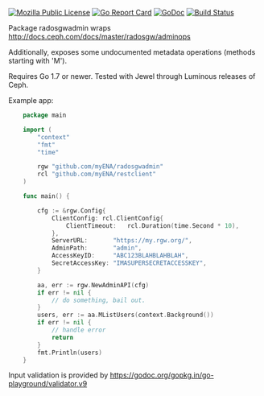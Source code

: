 [![Mozilla Public License](https://img.shields.io/badge/license-MPL-blue.svg)](https://www.mozilla.org/MPL)
[![Go Report Card](https://goreportcard.com/badge/github.com/myENA/radosgwadmin)](https://goreportcard.com/report/github.com/myENA/radosgwadmin)
[![GoDoc](https://pkg.go.dev/badge/github.com/myENA/radosgwadmin)](https://pkg.go.dev/github.com/myENA/radosgwadmin)
[![Build Status](https://github.com/myENA/radosgwadmin/actions/workflows/build.yml/badge.svg)](https://github.com/myENA/radosgwadmin/actions/workflows/build.yml)

Package radosgwadmin wraps http://docs.ceph.com/docs/master/radosgw/adminops

Additionally, exposes some undocumented metadata operations (methods starting with 'M').

Requires Go 1.7 or newer.  Tested with Jewel through Luminous releases of Ceph.

Example app:
```go
    package main

    import (
        "context"
        "fmt"
        "time"

        rgw "github.com/myENA/radosgwadmin"
        rcl "github.com/myENA/restclient"
    )

    func main() {

        cfg := &rgw.Config{
            ClientConfig: rcl.ClientConfig{
                ClientTimeout:   rcl.Duration(time.Second * 10),
            },
            ServerURL:       "https://my.rgw.org/",
            AdminPath:       "admin",
            AccessKeyID:     "ABC123BLAHBLAHBLAH",
            SecretAccessKey: "IMASUPERSECRETACCESSKEY",
        }

        aa, err := rgw.NewAdminAPI(cfg)
        if err != nil {
            // do something, bail out.
        }
        users, err := aa.MListUsers(context.Background())
        if err != nil {
            // handle error
            return
        }
        fmt.Println(users)
    }
```

Input validation is provided by https://godoc.org/gopkg.in/go-playground/validator.v9
